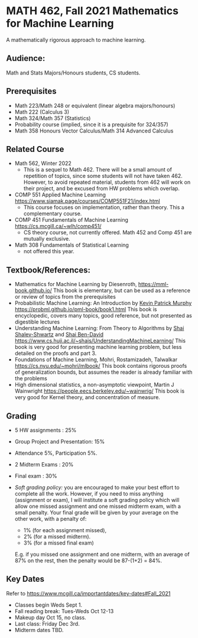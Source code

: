 #   MATH 462, Fall 2021 Mathematics for Machine Learning

A mathematically rigorous approach to machine learning. 

## Audience: 
Math and Stats Majors/Honours students, CS students.

## Prerequisites 

- Math 223/Math 248 or equivalent (linear algebra majors/honours)
- Math 222 (Calculus 3)
- Math 324/Math 357 (Statistics) 
- Probability course (implied, since it is a prequisite for 324/357)
- Math 358 Honours Vector Calculus/Math 314 Advanced Calculus 

## Related Course

- Math 562, Winter 2022
  - This is a sequel to Math 462.  There will be a small amount of repetition of topics, since some students will not have taken 462.  However, to avoid repeated material, students from 462 will work on their project, and be excused from HW problems which overlap. 
- COMP 551 Applied Machine Learning https://www.siamak.page/courses/COMP551F21/index.html
  - This course focuses on implementation, rather than theory.  This a complementary course. 
- COMP 451 Fundamentals of Machine Learning  https://cs.mcgill.ca/~wlh/comp451/
  - CS theory course, not currently offered.  Math 452 and Comp 451 are mutually exclusive. 
- Math 308 Fundamentals of Statistical Learning 
  - not offered this year.

## Textbook/References:

-   Mathematics for Machine Learning by Diesenroth, <https://mml-book.github.io/> This book is elementary, but can be used as a reference or review of topics from the prerequisites 
-   Probabilistic Machine Learning: An Introduction by [Kevin Patrick Murphy](https://www.cs.ubc.ca/~murphyk/)  https://probml.github.io/pml-book/book1.html This book is encyclopedic, covers many topics, good reference, but not presented as digestible lectures
-   Understanding Machine Learning: From Theory to Algorithms by [Shai Shalev-Shwartz](http://www.cs.huji.ac.il/~shais) and [Shai Ben-David](https://cs.uwaterloo.ca/~shai) https://www.cs.huji.ac.il/~shais/UnderstandingMachineLearning/   This book is very good for presenting machine learning problem, but less detailed on the proofs and part 3. 
-   Foundations of Machine Learning, Mohri, Rostamizadeh, Talwalkar <https://cs.nyu.edu/~mohri/mlbook/> This book contains rigorous proofs of generalization bounds, but assumes the reader is already familiar with the problems
-   High dimensional statistics, a non-asymptotic viewpoint, Martin J Wainwright <https://people.eecs.berkeley.edu/~wainwrig/> This book is very good for Kernel theory, and concentration of measure.  

## Grading 

- 5 HW assignments : 25%

- Group Project and Presentation: 15% 

- Attendance 5%, Participation 5%. 

- 2 Midterm Exams : 20%

- Final exam : 30% 

- *Soft grading policy:* you are encouraged to make your best effort to complete all the work.  However, if you need to miss anything (assignment or exam), I will institute a soft grading policy which will allow one missed assignment and one missed midterm exam, with a small penalty.    Your final grade will be given by your average on the other work, with a penalty of: 

  -   1% (for each assignment missed), 
  -   2% (for a missed midterm).   
  -   3% (for a missed final exam)

  E.g. if you missed one assignment and one midterm, with an average of 87% on the rest, then the penalty would be 87-(1+2) = 84%.  

## Key Dates

Refer to https://www.mcgill.ca/importantdates/key-dates#Fall_2021

- Classes begin Weds Sept 1. 
- Fall reading break: Tues-Weds Oct 12-13 
- Makeup day Oct 15, no class.  
- Last class: Friday Dec 3rd. 
- Midterm dates TBD.





